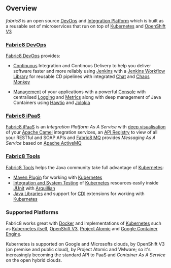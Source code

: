 ## Overview

*fabric8* is an open source
[DevOps](http://fabric8.io/guide/fabric8DevOps.html) and
[Integration Platform](http://fabric8.io/guide/ipaas.html) which is
built as a reusable set of microservices that run on top of
[Kubernetes](http://kubernetes.io/) and
[OpenShift V3](http://www.openshift.org/)


### [Fabric8 DevOps](fabric8DevOps.html)

[Fabric8 DevOps](fabric8DevOps.html) provides:

* [Continuous](http://fabric8.io/guide/cdelivery.html) Integration and
  Continous Delivery to help you deliver software faster and more
  reliably using [Jenkins](https://jenkins.io/) with a
  [Jenkins Workflow Library](jenkinsWorkflowLibrary.html) for reusable
  CD pipelines with integrated
  [Chat](http://fabric8.io/guide/chat.html) and
  [Chaos Monkey](http://fabric8.io/guide/chaosMonkey.html)

* [Management](http://fabric8.io/guide/management.html) of your
  applications with a powerful
  [Console](http://fabric8.io/guide/console.html) with centralised
  [Logging](http://fabric8.io/guide/logging.html) and
  [Metrics](http://fabric8.io/guide/metrics.html) along with deep
  management of Java Containers using [Hawtio](http://hawt.io/) and
  [Jolokia](http://jolokia.org/)

### [Fabric8 iPaaS](ipaas.html)

[Fabric8 iPaaS](ipaas.html) is an *Integration Platform As A
Service* with
[deep visualisation](http://fabric8.io/guide/console.html) of your
[Apache Camel](http://camel.apache.org/) integration services, an
[API Registry](http://fabric8.io/guide/apiRegistry.html) to view of
all your RESTful and SOAP APIs and
[Fabric8 MQ](http://fabric8.io/guide/fabric8MQ.html) provides
*Messaging As A Service* based on
[Apache ActiveMQ](http://activemq.apache.org/)

### [Fabric8 Tools](tools.html)

[Fabric8 Tools](http://fabric8.io/guide/tools.html) helps the
Java community take full advantage of
[Kubernetes](http://kubernetes.io/):

* [Maven Plugin](http://fabric8.io/guide/mavenPlugin.html) for working
  with [Kubernetes](http://kubernetes.io/)
* [Integration and System Testing](http://fabric8.io/guide/testing.html)
  of [Kubernetes](http://kubernetes.io/) resources easily inside
  [JUnit](http://junit.org/) with [Arquillian](http://arquillian.org/)
* [Java Libraries](http://fabric8.io/guide/javaLibraries.html) and
  support for [CDI](http://fabric8.io/guide/cdi.html) extensions for
  working with [Kubernetes](http://kubernetes.io/)

### Supported Platforms

Fabric8 works great with [Docker](http://www.docker.com/) and
implementations of [Kubernetes](http://kubernetes.io/) such as
[Kubernetes itself](http://kubernetes.io/),
[OpenShift V3](http://openshift.github.io/),
[Project Atomic](http://www.projectatomic.io/) and
[Google Container Engine](https://cloud.google.com/container-engine/).

Kubernetes is supported on Google and Microsofts clouds, by OpenShift
V3 (on premise and public cloud), by Project Atomic and VMware; so
it's increasingly becoming the standard API to PaaS and _Container As
A Service_ on the open hybrid clouds.
